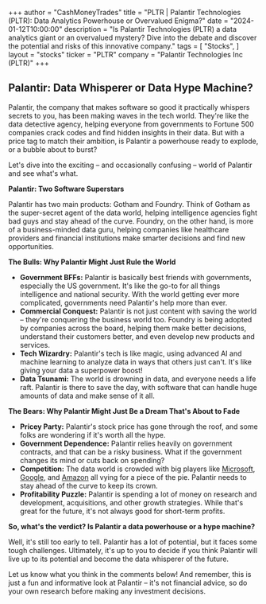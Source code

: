 +++
author = "CashMoneyTrades"
title = "PLTR |  Palantir Technologies (PLTR): Data Analytics Powerhouse or Overvalued Enigma?"
date = "2024-01-12T10:00:00"
description = "Is Palantir Technologies (PLTR) a data analytics giant or an overvalued mystery? Dive into the debate and discover the potential and risks of this innovative company."
tags = [
"Stocks",
]
layout = "stocks"
ticker = "PLTR"
company = "Palantir Technologies Inc (PLTR)"
+++
        


## Palantir: Data Whisperer or Data Hype Machine?

Palantir, the company that makes software so good it practically whispers secrets to you, has been making waves in the tech world. They're like the data detective agency, helping everyone from governments to Fortune 500 companies crack codes and find hidden insights in their data. But with a price tag to match their ambition, is Palantir a powerhouse ready to explode, or a bubble about to burst?

Let's dive into the exciting – and occasionally confusing – world of Palantir and see what's what.

**Palantir: Two Software Superstars**

Palantir has two main products: Gotham and Foundry. Think of Gotham as the super-secret agent of the data world, helping intelligence agencies fight bad guys and stay ahead of the curve.  Foundry, on the other hand, is more of a business-minded data guru, helping companies like healthcare providers and financial institutions make smarter decisions and find new opportunities.

**The Bulls: Why Palantir Might Just Rule the World**

* **Government BFFs:** Palantir is basically best friends with governments, especially the US government. It's like the go-to for all things intelligence and national security. With the world getting ever more complicated, governments need Palantir's help more than ever.
* **Commercial Conquest:** Palantir is not just content with saving the world – they're conquering the business world too.  Foundry is being adopted by companies across the board, helping them make better decisions, understand their customers better, and even develop new products and services.
* **Tech Wizardry:** Palantir's tech is like magic, using advanced AI and machine learning to analyze data in ways that others just can't. It's like giving your data a superpower boost!
* **Data Tsunami:**  The world is drowning in data, and everyone needs a life raft. Palantir is there to save the day, with software that can handle huge amounts of data and make sense of it all.

**The Bears: Why Palantir Might Just Be a Dream That's About to Fade**

* **Pricey Party:** Palantir's stock price has gone through the roof, and some folks are wondering if it's worth all the hype.
* **Government Dependence:** Palantir relies heavily on government contracts, and that can be a risky business. What if the government changes its mind or cuts back on spending? 
* **Competition:**  The data world is crowded with big players like [Microsoft](/stocks/msft/), [Google](/stocks/goog/), and [Amazon](/stocks/amzn/) all vying for a piece of the pie. Palantir needs to stay ahead of the curve to keep its crown.
* **Profitability Puzzle:** Palantir is spending a lot of money on research and development, acquisitions, and other growth strategies. While that's great for the future, it's not always good for short-term profits. 

**So, what's the verdict? Is Palantir a data powerhouse or a hype machine?** 

Well, it's still too early to tell. Palantir has a lot of potential, but it faces some tough challenges.  Ultimately, it's up to you to decide if you think Palantir will live up to its potential and become the data whisperer of the future. 

Let us know what you think in the comments below! And remember, this is just a fun and informative look at Palantir – it's not financial advice, so do your own research before making any investment decisions. 

        